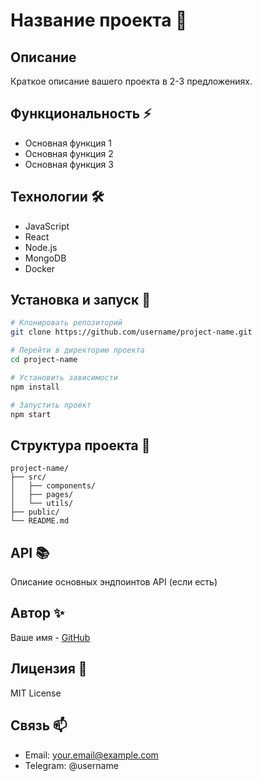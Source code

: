 # Название проекта 🚀

## Описание
Краткое описание вашего проекта в 2-3 предложениях.

## Функциональность ⚡
- Основная функция 1
- Основная функция 2
- Основная функция 3

## Технологии 🛠
- JavaScript
- React
- Node.js
- MongoDB
- Docker

## Установка и запуск 🔧
```bash
# Клонировать репозиторий
git clone https://github.com/username/project-name.git

# Перейти в директорию проекта
cd project-name

# Установить зависимости
npm install

# Запустить проект
npm start
```

## Структура проекта 📁
```
project-name/
├── src/
│   ├── components/
│   ├── pages/
│   └── utils/
├── public/
└── README.md
```

## API 📚
Описание основных эндпоинтов API (если есть)

## Автор ✨
Ваше имя - [GitHub](https://github.com/username)

## Лицензия 📝
MIT License

## Связь 📫
- Email: your.email@example.com
- Telegram: @username